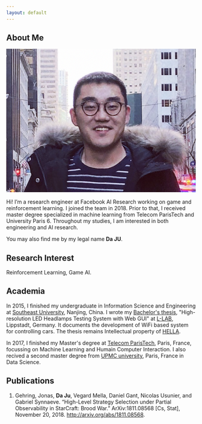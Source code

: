 ```yaml
---
layout: default
---
```


## About Me

<img class="profile-picture" src="profil-photo.png">

Hi!  I’m a research engineer at Facebook AI Research working on game and reinforcement learning. I joined the team in 2018. Prior to that, I received master degree specialized in machine learning from Telecom ParisTech and University Paris 6. Throughout my studies, I am interested in both engineering and AI research. 

You may also find me by my legal name **Da JU**.

## Research Interest

Reinforcement Learning, Game AI. 

## Academia

In 2015, I finished my undergraduate in Information Science and Engineering at [Southeast University](http://www.seu.edu.cn/english/main.htm), Nanjing, China. I wrote my [Bachelor's thesis](bachelor-thesis.pdf), "High-resolution LED Headlamps Testing System with Web GUI" at [L-LAB](http://www.l-lab.de/llab/index.html), Lippstadt, Germany. It documents the development of WiFi based system for controlling cars. The thesis remains Intellectual property of [HELLA](https://www.hella.com/hella-com/index.html).

In 2017, I finished my Master's degree at [Telecom ParisTech](https://www.telecom-paristech.fr/), Paris, France, focussing on Machine Learning and Humain Computer Interaction. I also recived a second master degree from [UPMC university](http://www.upmc.fr/en/), Paris, France in Data Science.


## Publications

1. Gehring, Jonas, **Da Ju**, Vegard Mella, Daniel Gant, Nicolas Usunier, and Gabriel Synnaeve. “High-Level Strategy Selection under Partial Observability in StarCraft: Brood War.” ArXiv:1811.08568 [Cs, Stat], November 20, 2018. http://arxiv.org/abs/1811.08568.
